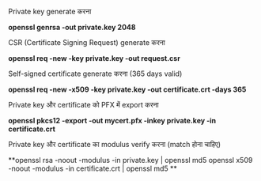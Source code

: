 Private key generate करना

**openssl genrsa -out private.key 2048**


CSR (Certificate Signing Request) generate करना

**openssl req -new -key private.key -out request.csr**


Self-signed certificate generate करना (365 days valid)

**openssl req -new -x509 -key private.key -out certificate.crt -days 365**


Private key और certificate को PFX में export करना

**openssl pkcs12 -export -out mycert.pfx -inkey private.key -in certificate.crt**


Private key और certificate का modulus verify करना (match होना चाहिए)

**openssl rsa -noout -modulus -in private.key | openssl md5
openssl x509 -noout -modulus -in certificate.crt | openssl md5
**
